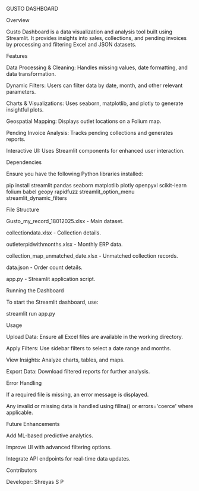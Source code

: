 GUSTO DASHBOARD

Overview

Gusto Dashboard is a data visualization and analysis tool built using Streamlit. It provides insights into sales, collections, and pending invoices by processing and filtering Excel and JSON datasets.

Features

Data Processing & Cleaning: Handles missing values, date formatting, and data transformation.

Dynamic Filters: Users can filter data by date, month, and other relevant parameters.

Charts & Visualizations: Uses seaborn, matplotlib, and plotly to generate insightful plots.

Geospatial Mapping: Displays outlet locations on a Folium map.

Pending Invoice Analysis: Tracks pending collections and generates reports.

Interactive UI: Uses Streamlit components for enhanced user interaction.

Dependencies

Ensure you have the following Python libraries installed:

pip install streamlit pandas seaborn matplotlib plotly openpyxl scikit-learn folium babel geopy rapidfuzz streamlit_option_menu streamlit_dynamic_filters

File Structure

Gusto_my_record_18012025.xlsx - Main dataset.

collectiondata.xlsx - Collection details.

outleterpidwithmonths.xlsx - Monthly ERP data.

collection_map_unmatched_date.xlsx - Unmatched collection records.

data.json - Order count details.

app.py - Streamlit application script.

Running the Dashboard

To start the Streamlit dashboard, use:

streamlit run app.py

Usage

Upload Data: Ensure all Excel files are available in the working directory.

Apply Filters: Use sidebar filters to select a date range and months.

View Insights: Analyze charts, tables, and maps.

Export Data: Download filtered reports for further analysis.

Error Handling

If a required file is missing, an error message is displayed.

Any invalid or missing data is handled using fillna() or errors='coerce' where applicable.

Future Enhancements

Add ML-based predictive analytics.

Improve UI with advanced filtering options.

Integrate API endpoints for real-time data updates.

Contributors

Developer: Shreyas S P